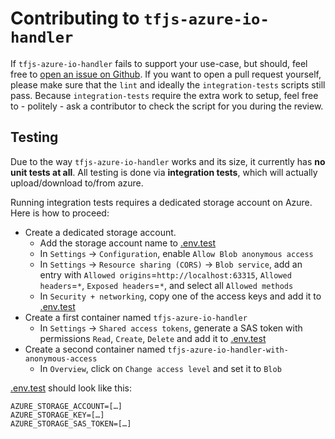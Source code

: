 # Contributing to `tfjs-azure-io-handler`

If `tfjs-azure-io-handler` fails to support your use-case, but should, feel free to [open an issue on Github](https://github.com/benoitkoenig/tfjs-azure-io-handler/issues).
If you want to open a pull request yourself, please make sure that the `lint` and ideally the `integration-tests` scripts still pass. Because `integration-tests` require the extra work to setup, feel free to - politely - ask a contributor to check the script for you during the review.

## Testing

Due to the way `tfjs-azure-io-handler` works and its size, it currently has __no unit tests at all__. All testing is done via __integration tests__, which will actually upload/download to/from azure.

Running integration tests requires a dedicated storage account on Azure. Here is how to proceed:

- Create a dedicated storage account.
  - Add the storage account name to [.env.test](./.env.test)
  - In `Settings` -> `Configuration`, enable `Allow Blob anonymous access`
  - In `Settings` -> `Resource sharing (CORS)` -> `Blob service`, add an entry with `Allowed origins`=`http://localhost:63315`, `Allowed headers`=`*`, `Exposed headers`=`*`, and select all `Allowed methods`
  - In `Security + networking`, copy one of the access keys and add it to [.env.test](./.env.test)
- Create a first container named `tfjs-azure-io-handler`
  - In `Settings` -> `Shared access tokens`, generate a SAS token with permissions `Read`, `Create`, `Delete` and add it to [.env.test](./.env.test)
- Create a second container named `tfjs-azure-io-handler-with-anonymous-access`
  - In `Overview`, click on `Change access level` and set it to `Blob`

[.env.test](./.env.test) should look like this:

```
AZURE_STORAGE_ACCOUNT=[…]
AZURE_STORAGE_KEY=[…]
AZURE_STORAGE_SAS_TOKEN=[…]
```
